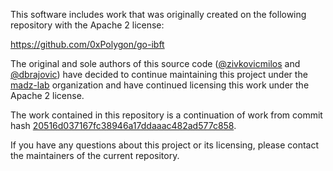 This software includes work that was originally created on the following repository with the Apache
2 license:

https://github.com/0xPolygon/go-ibft

The original and sole authors of this source code ([@zivkovicmilos](https://github.com/zivkovicmilos)
and [@dbrajovic](https://github.com/dbrajovic)) have decided to
continue maintaining this project under the [madz-lab](https://github.com/madz-lab) organization and have continued
licensing this work under the Apache 2 license.

The work contained in this repository is a continuation of work from commit
hash [20516d037167fc38946a17ddaaac482ad577c858](https://github.com/0xPolygon/go-ibft/tree/20516d037167fc38946a17ddaaac482ad577c858).

If you have any questions about this project or its licensing, please contact the maintainers of the current repository.